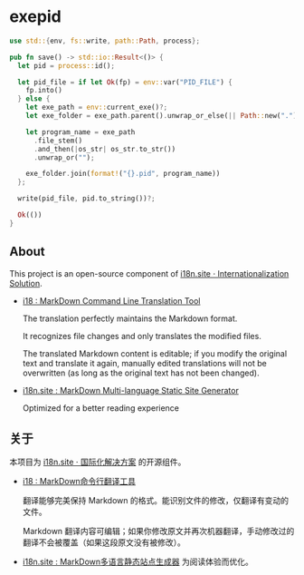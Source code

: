 # exepid

```rust
use std::{env, fs::write, path::Path, process};

pub fn save() -> std::io::Result<()> {
  let pid = process::id();

  let pid_file = if let Ok(fp) = env::var("PID_FILE") {
    fp.into()
  } else {
    let exe_path = env::current_exe()?;
    let exe_folder = exe_path.parent().unwrap_or_else(|| Path::new("."));

    let program_name = exe_path
      .file_stem()
      .and_then(|os_str| os_str.to_str())
      .unwrap_or("");

    exe_folder.join(format!("{}.pid", program_name))
  };

  write(pid_file, pid.to_string())?;

  Ok(())
}
```

## About

This project is an open-source component of [i18n.site ⋅ Internationalization Solution](https://i18n.site).

* [i18 : MarkDown Command Line Translation Tool](https://i18n.site/i18)

  The translation perfectly maintains the Markdown format.

  It recognizes file changes and only translates the modified files.

  The translated Markdown content is editable; if you modify the original text and translate it again, manually edited translations will not be overwritten (as long as the original text has not been changed).

* [i18n.site : MarkDown Multi-language Static Site Generator](https://i18n.site/i18n.site)

  Optimized for a better reading experience

## 关于

本项目为 [i18n.site ⋅ 国际化解决方案](https://i18n.site) 的开源组件。

* [i18 :  MarkDown命令行翻译工具](https://i18n.site/i18)

  翻译能够完美保持 Markdown 的格式。能识别文件的修改，仅翻译有变动的文件。

  Markdown 翻译内容可编辑；如果你修改原文并再次机器翻译，手动修改过的翻译不会被覆盖（如果这段原文没有被修改）。

* [i18n.site : MarkDown多语言静态站点生成器](https://i18n.site/i18n.site) 为阅读体验而优化。
